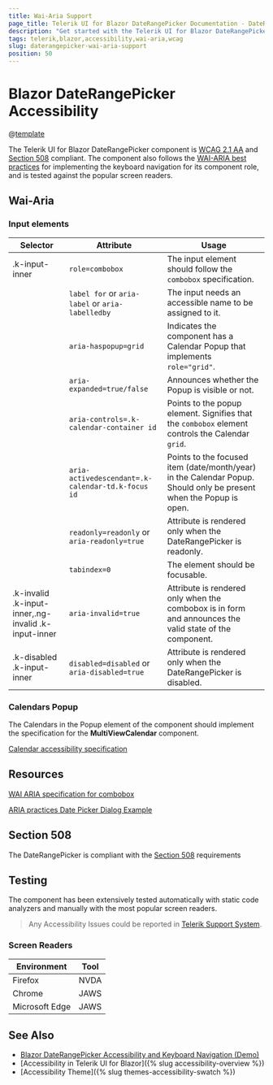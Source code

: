 ```yaml
---
title: Wai-Aria Support
page_title: Telerik UI for Blazor DateRangePicker Documentation - DateRangePicker  Accessibility
description: "Get started with the Telerik UI for Blazor DateRangePicker and learn about its accessibility support for WAI-ARIA, Section 508, and WCAG 2.1."
tags: telerik,blazor,accessibility,wai-aria,wcag
slug: daterangepicker-wai-aria-support
position: 50
---
```


# Blazor DateRangePicker Accessibility

@[template](/_contentTemplates/common/parameters-table-styles.md#table-layout)



The Telerik UI for Blazor DateRangePicker component is [WCAG 2.1 AA](https://www.w3.org/TR/WCAG21/) and [Section 508](http://www.section508.gov/) compliant. The component also follows the [WAI-ARIA best practices](https://www.w3.org/WAI/ARIA/apg/) for implementing the keyboard navigation for its component role, and is tested against the popular screen readers.

## Wai-Aria

### Input elements

| Selector | Attribute | Usage |
| -------- | --------- | ----- |
| .k-input-inner | `role=combobox` | The input element should follow the `combobox` specification. |
|  | `label for` or `aria-label` or `aria-labelledby` | The input needs an accessible name to be assigned to it. |
|  | `aria-haspopup=grid` | Indicates the component has a Calendar Popup that implements `role="grid"`. |
|  | `aria-expanded=true/false` | Announces whether the Popup is visible or not. |
|  | `aria-controls=.k-calendar-container id` | Points to the popup element. Signifies that the `combobox` element controls the Calendar `grid`. |
|  | `aria-activedescendant=.k-calendar-td.k-focus id` | Points to the focused item (date/month/year) in the Calendar Popup. Should only be present when the Popup is open. |
|  | `readonly=readonly` or `aria-readonly=true` | Attribute is rendered only when the DateRangePicker is readonly. |
|  | `tabindex=0` | The element should be focusable. |
| .k-invalid .k-input-inner,.ng-invalid .k-input-inner | `aria-invalid=true` | Attribute is rendered only when the combobox is in form and announces the valid state of the component. |
| .k-disabled .k-input-inner | `disabled=disabled` or `aria-disabled=true` | Attribute is rendered only when the DateRangePicker is disabled. |

### Calendars Popup


The Calendars in the Popup element of the component should implement the specification for the **MultiViewCalendar** component.

[Calendar accessibility specification]({{calendar_a11y_link}})

## Resources

[WAI ARIA specification for combobox](https://www.w3.org/TR/wai-aria-1.2/#combobox)

[ARIA practices Date Picker Dialog Example](https://www.w3.org/WAI/ARIA/apg/example-index/dialog-modal/datepicker-dialog.html)

## Section 508


The DateRangePicker is compliant with the [Section 508](http://www.section508.gov/) requirements

## Testing


The component has been extensively tested automatically with static code analyzers and manually with the most popular screen readers.

> Any Accessibility Issues could be reported in [Telerik Support System](https://www.telerik.com/account/support-center).

### Screen Readers

| Environment | Tool |
| ----------- | ---- |
| Firefox | NVDA |
| Chrome | JAWS |
| Microsoft Edge | JAWS |



## See Also

* [Blazor DateRangePicker Accessibility and Keyboard Navigation (Demo)](https://demos.telerik.com/blazor-ui/daterangepicker/keyboard-navigation)
* [Accessibility in Telerik UI for Blazor]({% slug accessibility-overview %})
* [Accessibility Theme]({% slug themes-accessibility-swatch %})
